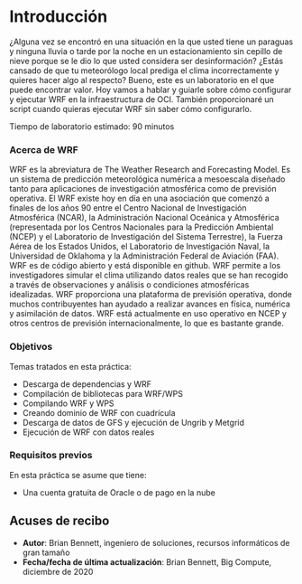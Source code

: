# Introducción

¿Alguna vez se encontró en una situación en la que usted tiene un paraguas y ninguna lluvia o tarde por la noche en un estacionamiento sin cepillo de nieve porque se le dio lo que usted considera ser desinformación? ¿Estás cansado de que tu meteorólogo local prediga el clima incorrectamente y quieres hacer algo al respecto? Bueno, este es un laboratorio en el que puede encontrar valor. Hoy vamos a hablar y guiarle sobre cómo configurar y ejecutar WRF en la infraestructura de OCI. También proporcionaré un script cuando quieras ejecutar WRF sin saber cómo configurarlo.

Tiempo de laboratorio estimado: 90 minutos

### Acerca de WRF

WRF es la abreviatura de The Weather Research and Forecasting Model. Es un sistema de predicción meteorológica numérica a mesoescala diseñado tanto para aplicaciones de investigación atmosférica como de previsión operativa. El WRF existe hoy en día en una asociación que comenzó a finales de los años 90 entre el Centro Nacional de Investigación Atmosférica (NCAR), la Administración Nacional Oceánica y Atmosférica (representada por los Centros Nacionales para la Predicción Ambiental (NCEP) y el Laboratorio de Investigación del Sistema Terrestre), la Fuerza Aérea de los Estados Unidos, el Laboratorio de Investigación Naval, la Universidad de Oklahoma y la Administración Federal de Aviación (FAA). WRF es de código abierto y está disponible en github. WRF permite a los investigadores simular el clima utilizando datos reales que se han recogido a través de observaciones y análisis o condiciones atmosféricas idealizadas. WRF proporciona una plataforma de previsión operativa, donde muchos contribuyentes han ayudado a realizar avances en física, numérica y asimilación de datos. WRF está actualmente en uso operativo en NCEP y otros centros de previsión internacionalmente, lo que es bastante grande.

### Objetivos

Temas tratados en esta práctica:

*   Descarga de dependencias y WRF
*   Compilación de bibliotecas para WRF/WPS
*   Compilando WRF y WPS
*   Creando dominio de WRF con cuadrícula
*   Descarga de datos de GFS y ejecución de Ungrib y Metgrid
*   Ejecución de WRF con datos reales

### Requisitos previos

En esta práctica se asume que tiene:

*   Una cuenta gratuita de Oracle o de pago en la nube

## Acuses de recibo

*   **Autor**: Brian Bennett, ingeniero de soluciones, recursos informáticos de gran tamaño
*   **Fecha/fecha de última actualización**: Brian Bennett, Big Compute, diciembre de 2020